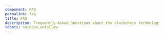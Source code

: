 ```yaml
---
component: FAQ
permalink: faq
title: FAQ
description: Frequently Asked Questions about the blockchain technology.
robots: noindex,nofollow
---
```

